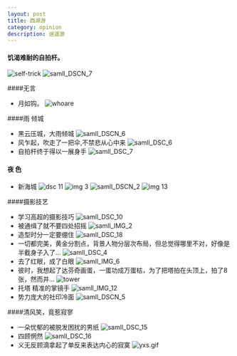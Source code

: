 ```yaml
---
layout: post
title: 西湖游
category: opinion
description: 逍遥游
---
```



#### 饥渴难耐的自拍杆。
![self-trick](/images/xihu/self-trick.gif)
![samll_DSCN_7](/images/xihu/samll_DSCN_7.JPG)

####无言
* 月如钩。
![whoare](/images/xihu/whoare.gif)

####雨 倾城
* 黑云压城，大雨倾城
![samll_DSCN_6](/images/xihu/samll_DSCN_6.JPG)
* 风乍起，吹走了一把伞,不禁悲从心中来
![samll_DSC_6](/images/xihu/samll_DSC_6.JPG)
* 自拍杆终于得以一展身手
![samll_DSC_7](/images/xihu/samll_DSC_7.JPG)

#### 夜 色
* 新海城
![dsc 11](/images/xihu/samll_DSC_11.JPG)
![img 3](/images/xihu/samll_IMG_3.jpg)
![samll_DSCN_2](/images/xihu/samll_DSCN_2.JPG)
![img 13](/images/xihu/samll_IMG_13.jpg)


####摄影技艺
* 学习高超的摄影技巧
![samll_DSC_10](/images/xihu/samll_DSC_10.JPG)
* 被通缉了就不要四处招摇
![samll_IMG_2](/images/xihu/samll_IMG_2.jpg)
* 造型时分一定要绷住
![samll_DSC_18](/images/xihu/samll_DSC_18.JPG)
* 一切都完美，黄金分割点，背景人物分层次布局，但总觉得哪里不对，好像是半截身子入了...
![samll_DSC_4](/images/xihu/samll_DSC_4.JPG)
* 去了红眼，成了白眼
![samll_IMG_6](/images/xihu/samll_IMG_6.jpg)
* 彼时，我想起了达芬奇画蛋，一蛋功成万蛋枯，为了把塔拍在头顶上，拍了8张，然而并...
![tower](/images/xihu/tower.gif)
* 托塔 精准的掌镜手
![samll_IMG_12](/images/xihu/samll_IMG_12.jpg)
* 势力庞大的社印冷面
![samll_DSCN_5](/images/xihu/samll_DSCN_5.JPG)


####清风笑，竟惹寂寥
* 一朵忧郁的被脱发困扰的男纸
![samll_DSC_15](/images/xihu/samll_DSC_15.JPG)
* 四顾惘然
![samll_DSC_16](/images/xihu/samll_DSC_16.JPG)
* 义无反顾滴拿起了单反来表达内心的寂寞
![yxs.gif](/images/xihu/yxs.gif)
